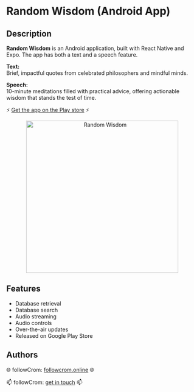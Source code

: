 # Random Wisdom (Android App)

## Description

**Random Wisdom** is an Android application, built with React Native and Expo. The app has both a text and a speech feature.

**Text:**  
Brief, impactful quotes from celebrated philosophers and mindful minds.

**Speech:**  
10-minute meditations filled with practical advice, offering actionable wisdom that stands the test of time.

⚡ [Get the app on the Play store](https://play.google.com/store/apps/details?id=online.followcrom.RandomWisdom) ⚡

<div align="center">
  <img src="https://followcrom.online/images/random_wisdom.png" width="400" alt="Random Wisdom">
</div>

## Features

- Database retrieval
- Database search
- Audio streaming
- Audio controls
- Over-the-air updates
- Released on Google Play Store

## Authors

🌐 followCrom: [followcrom.online](https://followcrom.online/index.html) 🌐

📫 followCrom: [get in touch](https://followcrom.online/contact/contact.php) 📫
